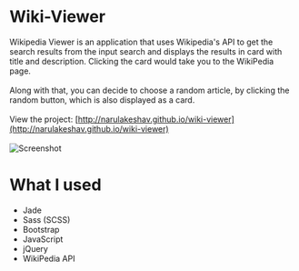 # Wiki-Viewer
Wikipedia Viewer is an application that uses Wikipedia's API to get the search results from the input search and displays the results in card with title and description. Clicking the card would take you to the WikiPedia page.
<br>
<br>
Along with that, you can decide to choose a random article, by clicking the random button, which is also displayed as a card.
<br><br>
View the project: [http://narulakeshav.github.io/wiki-viewer](http://narulakeshav.github.io/wiki-viewer)
<br><br>
![Screenshot](http://i.imgur.com/Qguczo3.png)

# What I used
* Jade
* Sass (SCSS)
* Bootstrap
* JavaScript
* jQuery
* WikiPedia API